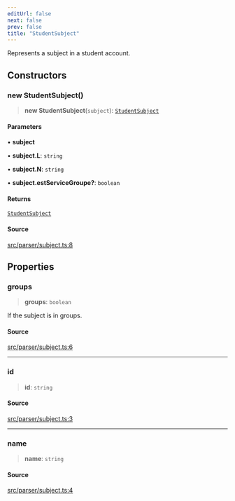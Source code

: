 ```yaml
---
editUrl: false
next: false
prev: false
title: "StudentSubject"
---
```


Represents a subject in a student account.

## Constructors

### new StudentSubject()

> **new StudentSubject**(`subject`): [`StudentSubject`](/api/classes/studentsubject/)

#### Parameters

• **subject**

• **subject.L**: `string`

• **subject.N**: `string`

• **subject.estServiceGroupe?**: `boolean`

#### Returns

[`StudentSubject`](/api/classes/studentsubject/)

#### Source

[src/parser/subject.ts:8](https://github.com/Gabriel29306/Pawnote/blob/a2552cd7208db339c299a04178513054cceb5849/src/parser/subject.ts#L8)

## Properties

### groups

> **groups**: `boolean`

If the subject is in groups.

#### Source

[src/parser/subject.ts:6](https://github.com/Gabriel29306/Pawnote/blob/a2552cd7208db339c299a04178513054cceb5849/src/parser/subject.ts#L6)

***

### id

> **id**: `string`

#### Source

[src/parser/subject.ts:3](https://github.com/Gabriel29306/Pawnote/blob/a2552cd7208db339c299a04178513054cceb5849/src/parser/subject.ts#L3)

***

### name

> **name**: `string`

#### Source

[src/parser/subject.ts:4](https://github.com/Gabriel29306/Pawnote/blob/a2552cd7208db339c299a04178513054cceb5849/src/parser/subject.ts#L4)
